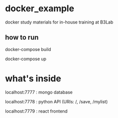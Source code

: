 # docker_example

docker study materials for in-house training at B3Lab

## how to run
docker-compose build

docker-compose up

# what's inside
localhost:7777 : mongo database

localhost:7778 : python API (URIs: /, /save, /mylist)

localhost:7779 : react frontend
